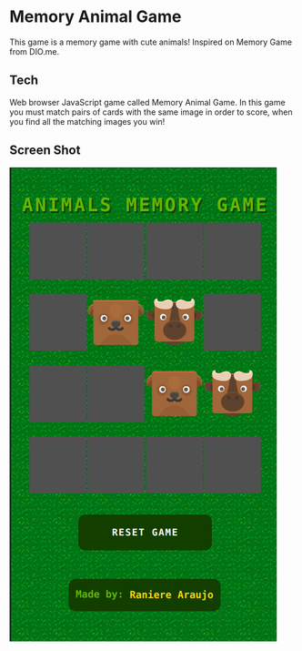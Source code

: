 # Memory Animal Game
This game is a memory game with cute animals! Inspired on Memory Game from DIO.me.

## Tech
Web browser JavaScript game called Memory Animal Game. In this game you must match pairs of cards with the same image in order to score, when you find all the matching images you win! 

## Screen Shot
![Screen shot](./src/images/screenshot.png)